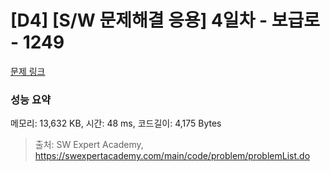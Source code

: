 # [D4] [S/W 문제해결 응용] 4일차 - 보급로 - 1249 

[문제 링크](https://swexpertacademy.com/main/code/problem/problemDetail.do?contestProbId=AV15QRX6APsCFAYD) 

### 성능 요약

메모리: 13,632 KB, 시간: 48 ms, 코드길이: 4,175 Bytes



> 출처: SW Expert Academy, https://swexpertacademy.com/main/code/problem/problemList.do